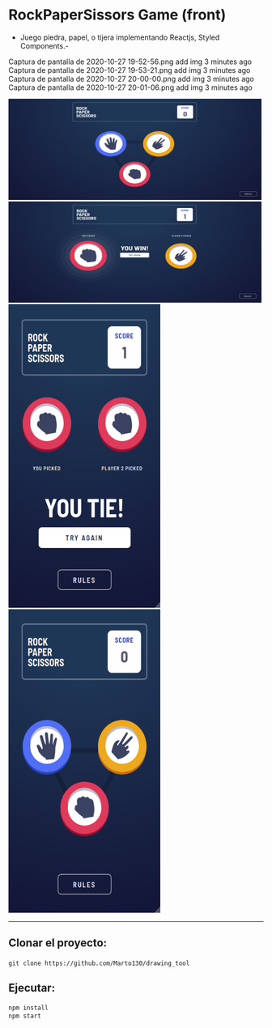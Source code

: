 
# RockPaperSissors Game (front)


- Juego piedra, papel, o tijera implementando Reactjs, Styled Components.-


Captura de pantalla de 2020-10-27 19-52-56.png
add img
3 minutes ago
Captura de pantalla de 2020-10-27 19-53-21.png
add img
3 minutes ago
Captura de pantalla de 2020-10-27 20-00-00.png
add img
3 minutes ago
Captura de pantalla de 2020-10-27 20-01-06.png
add img
3 minutes ago 


<img src="img/Captura de pantalla de 2020-10-27 19-52-56.png" width="500" height="200"/>
<img src="img/Captura de pantalla de 2020-10-27 19-53-21.png" width="500" height="200"/>
<img src="img/Captura de pantalla de 2020-10-27 20-00-00.png" width="300" height="600"/>
<img src="img/Captura de pantalla de 2020-10-27 20-01-06.png" width="300" height="600"/>

* * *



## Clonar el proyecto:

`git clone https://github.com/Marto130/drawing_tool`

## Ejecutar:


```
npm install
npm start
```
